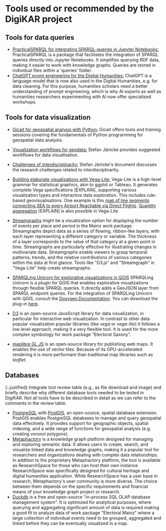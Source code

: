 # Tools used or recommended by the DigiKAR project

## Tools for data queries

- [PracticalSPARQL for integrating SPARQL-queries in Jupyter Notebooks:](https://github.com/hassanhajj910/practicalsparql)
PracticalSPARQL is a package that facilitates the integration of SPARQL queries directly into Jupyter Notebooks. It simplifies querying RDF data, making it easier to work with knowledge graphs. Queries are stored in individual files within a 'queries' folder.
- [ChatGPT promt engineering for the Digital Humanities:](https://chpollin.github.io/GM-DH/)
ChatGPT is a language model that is now also used in the Digital Humanities, e.g. for data cleaning. For this purpose, humanities scholars need a better understanding of prompt engineering, which is why AI experts as well as humanities researchers experimenting with AI now offer specialised workshops.

## Tools for data visualization

- [Gicait for geospatial analysis with Python:](https://github.com/gicait/python-for-geospatial-data-analysis) Gicait offers tools and training sessions covering the fundamentals of Python programming for geospatial data analysis.
- [Visualization workflows for geodata:](http://www.informatik.uni-leipzig.de/bsv/homepage/de/people/dr-stefan-j%C3%A4nicke)
Stefan Jänicke provides suggested workflows for data visualisation.
- [Challenges of interdisciplinarity:](http://www.informatik.uni-leipzig.de/~stjaenicke/balancing.pdf)
Stefan Jänicke's document discusses the research challenges related to interdisciplinarity.
- [Building elaborate visualizations with Vega-Lite:](https://vega.github.io/vega-lite/examples/)
Vega-Lite is a high-level grammar for statistical graphics, akin to ggplot or Tableau. It generates complete Vega specifications [EXPLAIN], supporting various visualization types and interactive data exploration. This includes rule-based geovisualisations. One example is this
[map of line segments connecting SEA to every Airport Reachable via Direct Flights](https://vega.github.io/vega-lite/examples/geo_rule.html).
[Quantity aggregation](https://vega.github.io/vega-lite/tutorials/getting_started.html#data-transformation-aggregation) [EXPLAIN] is also possible in Vega-Lite
- [Streamgraphs](https://en.wikipedia.org/wiki/Streamgraph) might be a visualization option for displaying the number of events per place and period in the Mainz work package. Streamgraphs depict data as a series of flowing, ribbon-like layers, with each layer representing a different category or variable. The thickness of a layer corresponds to the value of that category at a given point in time. Streamgraphs are particularly effective for illustrating changes in multivariate data.  Streamgraphs enable viewers to grasp temporal patterns, trends, and the relative contributions of various categories within the data at first glance. Tools like "D3.js" and "Streamgraph" in "Vega-Lite" help create streamgraphs.
- [SPARQLing Unicorn for explorative visualizations in QGIS](https://github.com/sparqlunicorn/sparqlunicornGoesGIS)
SPARQLing Unicorn is a plugin for QGIS that enables explorative visualizations through flexible SPARQL queries. It directly adds a GeoJSON layer from SPARQL endpoint queries. For the integration of SPARQLing Unicorn with QGIS, consult the [Doxygen Documentation](https://sparqlunicorn.github.io/sparqlunicornGoesGIS/). You can download the plug-in [here](https://plugins.qgis.org/plugins/sparqlunicorn/).

- [D3](https://d3js.org/) is an open-source JavaScript library for data visualization, in particular for interactive web visualization.
In contrast to other data popular visualization popular libraries (like *vega* or *vega-lite*) it follows a low level approach, making it a very flexible tool.
It is used for the more complex symbology for work package "Electoral Saxony".
- [maplibre GL JS](https://github.com/maplibre/maplibre-gl-js) is an open-source library for publishing web maps.
It enables the use of vector tiles.
Because of its GPU-accelerated rendering it is more performant than traditional map libraries such as *leaflet*.

## Databases

{:.justified}
Integrate tool review table (e.g., as file download and image) and briefly describe why different database tools needed to be tested in DigiKAR. Not all tools have to be described in detail as we can refer to the comments in the review table.

- [PostgreSQL](https://www.postgresql.org/) with [PostGIS](https://postgis.net/), an open-source, spatial database extension. PostGIS enables PostgreSQL databases to manage and query geospatial data effectively. It provides support for geographic objects, spatial indexing, and a wide range of functions for geospatial analysis (e.g. creating voronoi polygons).
- [Metaphactory](https://metaphactory.com/") is a knowledge graph platform designed for managing and exploring semantic data. It allows users to create, search, and visualize linked data and knowledge graphs, making it a popular tool for researchers and organizations dealing with complex data relationships. In addition to the proprietary Metaphactory platform, the tool is available as ResearchSpace for those who can host their own instance. ResearchSpace was specifically designed for cultural heritage and digital humanities application. While ResearchSpace has a user base in research, Metaphactory's user community is more diverse. The choice between them depends on the specific requirements and financial means of your knowledge graph project or research.
- [Duckdb](https://duckdb.org/) is a free and open-source "in-process SQL OLAP database management system". It is optimized for analytical purposes, where querying and aggregating significant amount of data is required making a good fit to analyze data of work package "Electoral Mainz" where a large collection of individual events need to be grouped, aggregated and linked before they can be eventually visualized in a map.
